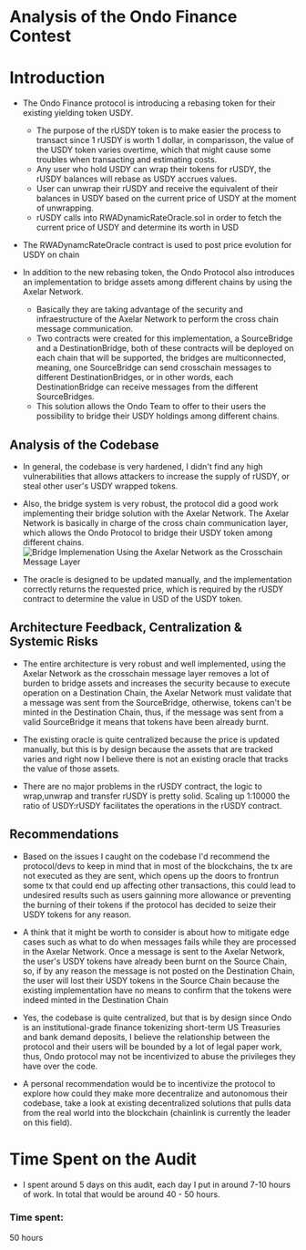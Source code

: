 # Analysis of the Ondo Finance Contest

# Introduction
- The Ondo Finance protocol is introducing a rebasing token for their existing yielding token USDY.
  - The purpose of the rUSDY token is to make easier the process to transact since 1 rUSDY is worth 1 dollar, in comparisson, the value of the USDY token varies overtime, which that might cause some troubles when transacting and estimating costs.
  - Any user who hold USDY can wrap their tokens for rUSDY, the rUSDY balances will rebase as USDY accrues values.
  - User can unwrap their rUSDY and receive the equivalent of their balances in USDY based on the current price of USDY at the moment of unwrapping.
  - rUSDY calls into RWADynamicRateOracle.sol in order to fetch the current price of USDY and determine its worth in USD

- The RWADynamcRateOracle contract is used to post price evolution for USDY on chain

- In addition to the new rebasing token, the Ondo Protocol also introduces an implementation to bridge assets among different chains by using the Axelar Network.
  - Basically they are taking advantage of the security and infraestructure of the Axelar Network to perform the cross chain message communication.
  - Two contracts were created for this implementation, a SourceBridge and a DestinationBridge, both of these contracts will be deployed on each chain that will be supported, the bridges are multiconnected, meaning, one SourceBridge can send crosschain messages to different DestinationBridges, or in other words, each DestinationBridge can receive messages from the different SourceBridges.
  - This solution allows the Ondo Team to offer to their users the possibility to bridge their USDY holdings among different chains.

## Analysis of the Codebase
- In general, the codebase is very hardened, I didn't find any high vulnerabilities that allows attackers to increase the supply of rUSDY, or steal other user's USDY wrapped tokens.
- Also, the bridge system is very robust, the protocol did a good work implementing their bridge solution with the Axelar Network. The Axelar Network is basically in charge of the cross chain communication layer, which allows the Ondo Protocol to bridge their USDY token among different chains.
![Bridge Implemenation Using the Axelar Network as the Crosschain Message Layer](https://res.cloudinary.com/djt3zbrr3/image/upload/v1693933912/OndoFinance/BurningAndMintingUSDY_UsingAxelarNetwork.png)


- The oracle is designed to be updated manually, and the implementation correctly returns the requested price, which is required by the rUSDY contract to determine the value in USD of the USDY token.

## Architecture Feedback, Centralization & Systemic Risks
- The entire architecture is very robust and well implemented, using the Axelar Network as the crosschain message layer removes a lot of burden to bridge assets and increases the security because to execute operation on a Destination Chain, the Axelar Network must validate that a message was sent from the SourceBridge, otherwise, tokens can't be minted in the Destination Chain, thus, if the message was sent from a valid SourceBridge it means that tokens have been already burnt.

- The existing oracle is quite centralized because the price is updated manually, but this is by design because the assets that are tracked varies and right now I believe there is not an existing oracle that tracks the value of those assets.

- There are no major problems in the rUSDY contract, the logic to wrap,unwrap and transfer rUSDY is pretty solid. Scaling up 1:10000 the ratio of USDY:rUSDY facilitates the operations in the rUSDY contract.

## Recommendations
- Based on the issues I caught on the codebase I'd recommend the protocol/devs to keep in mind that in most of the blockchains, the tx are not executed as they are sent, which opens up the doors to frontrun some tx that could end up affecting other transactions, this could lead to undesired results such as users gainning more allowance or preventing the burning of their tokens if the protocol has decided to seize their USDY tokens for any reason.

- A think that it might be worth to consider is about how to mitigate edge cases such as what to do when messages fails while they are processed in the Axelar Network. Once a message is sent to the Axelar Network, the user's USDY tokens have already been burnt on the Source Chain, so, if by any reason the message is not posted on the Destination Chain, the user will lost their USDY tokens in the Source Chain because the existing implementation have no means to confirm that the tokens were indeed minted in the Destination Chain

- Yes, the codebase is quite centralized, but that is by design since Ondo is an institutional-grade finance tokenizing short-term US Treasuries and bank demand deposits, I believe the relationship between the protocol and their users will be bounded by a lot of legal paper work, thus, Ondo protocol may not be incentivized to abuse the privileges they have over the code.

- A personal recommendation would be to incentivize the protocol to explore how could they make more decentralize and autonomous their codebase, take a look at existing decentralized solutions that pulls data from the real world into the blockchain (chainlink is currently the leader on this field).

# Time Spent on the Audit
- I spent around 5 days on this audit, each day I put in around 7-10 hours of work. In total that would be around 40 - 50 hours.



### Time spent:
50 hours